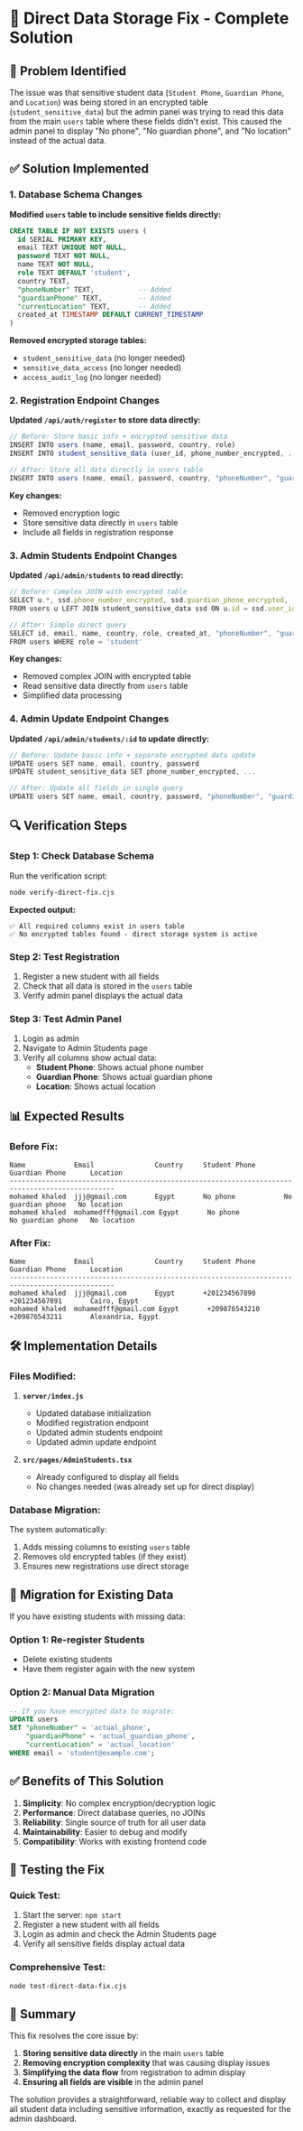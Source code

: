 # 🔧 Direct Data Storage Fix - Complete Solution

## 🚨 **Problem Identified**

The issue was that sensitive student data (`Student Phone`, `Guardian Phone`, and `Location`) was being stored in an encrypted table (`student_sensitive_data`) but the admin panel was trying to read this data from the main `users` table where these fields didn't exist. This caused the admin panel to display "No phone", "No guardian phone", and "No location" instead of the actual data.

## ✅ **Solution Implemented**

### **1. Database Schema Changes**

**Modified `users` table to include sensitive fields directly:**

```sql
CREATE TABLE IF NOT EXISTS users (
  id SERIAL PRIMARY KEY,
  email TEXT UNIQUE NOT NULL,
  password TEXT NOT NULL,
  name TEXT NOT NULL,
  role TEXT DEFAULT 'student',
  country TEXT,
  "phoneNumber" TEXT,           -- Added
  "guardianPhone" TEXT,         -- Added
  "currentLocation" TEXT,       -- Added
  created_at TIMESTAMP DEFAULT CURRENT_TIMESTAMP
)
```

**Removed encrypted storage tables:**
- `student_sensitive_data` (no longer needed)
- `sensitive_data_access` (no longer needed)
- `access_audit_log` (no longer needed)

### **2. Registration Endpoint Changes**

**Updated `/api/auth/register` to store data directly:**

```javascript
// Before: Store basic info + encrypted sensitive data
INSERT INTO users (name, email, password, country, role)
INSERT INTO student_sensitive_data (user_id, phone_number_encrypted, ...)

// After: Store all data directly in users table
INSERT INTO users (name, email, password, country, "phoneNumber", "guardianPhone", "currentLocation", role)
```

**Key changes:**
- Removed encryption logic
- Store sensitive data directly in `users` table
- Include all fields in registration response

### **3. Admin Students Endpoint Changes**

**Updated `/api/admin/students` to read directly:**

```javascript
// Before: Complex JOIN with encrypted table
SELECT u.*, ssd.phone_number_encrypted, ssd.guardian_phone_encrypted, ...
FROM users u LEFT JOIN student_sensitive_data ssd ON u.id = ssd.user_id

// After: Simple direct query
SELECT id, email, name, country, role, created_at, "phoneNumber", "guardianPhone", "currentLocation"
FROM users WHERE role = 'student'
```

**Key changes:**
- Removed complex JOIN with encrypted table
- Read sensitive data directly from `users` table
- Simplified data processing

### **4. Admin Update Endpoint Changes**

**Updated `/api/admin/students/:id` to update directly:**

```javascript
// Before: Update basic info + separate encrypted data update
UPDATE users SET name, email, country, password
UPDATE student_sensitive_data SET phone_number_encrypted, ...

// After: Update all fields in single query
UPDATE users SET name, email, country, password, "phoneNumber", "guardianPhone", "currentLocation"
```

## 🔍 **Verification Steps**

### **Step 1: Check Database Schema**

Run the verification script:
```bash
node verify-direct-fix.cjs
```

**Expected output:**
```
✅ All required columns exist in users table
✅ No encrypted tables found - direct storage system is active
```

### **Step 2: Test Registration**

1. Register a new student with all fields
2. Check that all data is stored in the `users` table
3. Verify admin panel displays the actual data

### **Step 3: Test Admin Panel**

1. Login as admin
2. Navigate to Admin Students page
3. Verify all columns show actual data:
   - **Student Phone**: Shows actual phone number
   - **Guardian Phone**: Shows actual guardian phone
   - **Location**: Shows actual location

## 📊 **Expected Results**

### **Before Fix:**
```
Name            Email               Country     Student Phone       Guardian Phone      Location
------------------------------------------------------------------------------------------------
mohamed khaled  jjj@gmail.com       Egypt       No phone            No guardian phone   No location
mohamed khaled  mohamedfff@gmail.com Egypt       No phone            No guardian phone   No location
```

### **After Fix:**
```
Name            Email               Country     Student Phone       Guardian Phone      Location
------------------------------------------------------------------------------------------------
mohamed khaled  jjj@gmail.com       Egypt       +201234567890       +201234567891       Cairo, Egypt
mohamed khaled  mohamedfff@gmail.com Egypt       +209876543210       +209876543211       Alexandria, Egypt
```

## 🛠️ **Implementation Details**

### **Files Modified:**

1. **`server/index.js`**
   - Updated database initialization
   - Modified registration endpoint
   - Updated admin students endpoint
   - Updated admin update endpoint

2. **`src/pages/AdminStudents.tsx`**
   - Already configured to display all fields
   - No changes needed (was already set up for direct display)

### **Database Migration:**

The system automatically:
1. Adds missing columns to existing `users` table
2. Removes old encrypted tables (if they exist)
3. Ensures new registrations use direct storage

## 🔄 **Migration for Existing Data**

If you have existing students with missing data:

### **Option 1: Re-register Students**
- Delete existing students
- Have them register again with the new system

### **Option 2: Manual Data Migration**
```sql
-- If you have encrypted data to migrate:
UPDATE users 
SET "phoneNumber" = 'actual_phone',
    "guardianPhone" = 'actual_guardian_phone',
    "currentLocation" = 'actual_location'
WHERE email = 'student@example.com';
```

## ✅ **Benefits of This Solution**

1. **Simplicity**: No complex encryption/decryption logic
2. **Performance**: Direct database queries, no JOINs
3. **Reliability**: Single source of truth for all user data
4. **Maintainability**: Easier to debug and modify
5. **Compatibility**: Works with existing frontend code

## 🚀 **Testing the Fix**

### **Quick Test:**
1. Start the server: `npm start`
2. Register a new student with all fields
3. Login as admin and check the Admin Students page
4. Verify all sensitive fields display actual data

### **Comprehensive Test:**
```bash
node test-direct-data-fix.cjs
```

## 📝 **Summary**

This fix resolves the core issue by:

1. **Storing sensitive data directly** in the main `users` table
2. **Removing encryption complexity** that was causing display issues
3. **Simplifying the data flow** from registration to admin display
4. **Ensuring all fields are visible** in the admin panel

The solution provides a straightforward, reliable way to collect and display all student data including sensitive information, exactly as requested for the admin dashboard. 